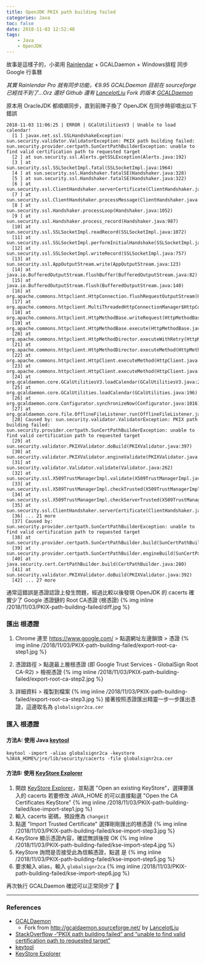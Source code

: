 ```yaml
---
title: OpenJDK PKIX path building failed
categories: Java
toc: false
date: 2018-11-03 12:52:48
tags:
    - Java
    - OpenJDK
---
```

故事是這樣子的，小弟用 [Rainlendar](https://www.rainlendar.net/cms/index.php) + GCALDaemon + Windows排程 同步 Google 行事曆

_其實 Rainlendar Pro 就有同步功能，€9.95_
_GCALDaemon 目前在 sourceforge 已經找不到了...Orz_
_還好 Github 還有 [LancelotLiu](https://github.com/LancelotLiu) Fork 的版本 [GCALDaemon](https://github.com/LancelotLiu/GCALDaemon)_

原本用 OracleJDK 都順順同步，直到前陣子換了 OpenJDK 在同步時卻噴出以下錯誤

<!--more-->
```
2018-11-03 11:06:25 | ERROR | GCalUtilitiesV3 | Unable to load calendar!
  [1 ] javax.net.ssl.SSLHandshakeException: sun.security.validator.ValidatorException: PKIX path building failed: sun.security.provider.certpath.SunCertPathBuilderException: unable to find valid certification path to requested target
  [2 ] at sun.security.ssl.Alerts.getSSLException(Alerts.java:192)
  [3 ] at sun.security.ssl.SSLSocketImpl.fatal(SSLSocketImpl.java:1964)
  [4 ] at sun.security.ssl.Handshaker.fatalSE(Handshaker.java:328)
  [5 ] at sun.security.ssl.Handshaker.fatalSE(Handshaker.java:322)
  [6 ] at sun.security.ssl.ClientHandshaker.serverCertificate(ClientHandshaker.java:1614)
  [7 ] at sun.security.ssl.ClientHandshaker.processMessage(ClientHandshaker.java:216)
  [8 ] at sun.security.ssl.Handshaker.processLoop(Handshaker.java:1052)
  [9 ] at sun.security.ssl.Handshaker.process_record(Handshaker.java:987)
  [10] at sun.security.ssl.SSLSocketImpl.readRecord(SSLSocketImpl.java:1072)
  [11] at sun.security.ssl.SSLSocketImpl.performInitialHandshake(SSLSocketImpl.java:1385)
  [12] at sun.security.ssl.SSLSocketImpl.writeRecord(SSLSocketImpl.java:757)
  [13] at sun.security.ssl.AppOutputStream.write(AppOutputStream.java:123)
  [14] at java.io.BufferedOutputStream.flushBuffer(BufferedOutputStream.java:82)
  [15] at java.io.BufferedOutputStream.flush(BufferedOutputStream.java:140)
  [16] at org.apache.commons.httpclient.HttpConnection.flushRequestOutputStream(HttpConnection.java:825)
  [17] at org.apache.commons.httpclient.MultiThreadedHttpConnectionManager$HttpConnectionAdapter.flushRequestOutputStream(MultiThreadedHttpConnectionManager.java:1543)
  [18] at org.apache.commons.httpclient.HttpMethodBase.writeRequest(HttpMethodBase.java:1920)
  [19] at org.apache.commons.httpclient.HttpMethodBase.execute(HttpMethodBase.java:1002)
  [20] at org.apache.commons.httpclient.HttpMethodDirector.executeWithRetry(HttpMethodDirector.java:382)
  [21] at org.apache.commons.httpclient.HttpMethodDirector.executeMethod(HttpMethodDirector.java:168)
  [22] at org.apache.commons.httpclient.HttpClient.executeMethod(HttpClient.java:393)
  [23] at org.apache.commons.httpclient.HttpClient.executeMethod(HttpClient.java:324)
  [24] at org.gcaldaemon.core.GCalUtilitiesV3.loadCalendar(GCalUtilitiesV3.java:299)
  [25] at org.gcaldaemon.core.GCalUtilities.loadCalendar(GCalUtilities.java:196)
  [26] at org.gcaldaemon.core.Configurator.synchronizeNow(Configurator.java:1016)
  [27] at org.gcaldaemon.core.file.OfflineFileListener.run(OfflineFileListener.java:61)
  [28] Caused by: sun.security.validator.ValidatorException: PKIX path building failed: sun.security.provider.certpath.SunCertPathBuilderException: unable to find valid certification path to requested target
  [29] at sun.security.validator.PKIXValidator.doBuild(PKIXValidator.java:397)
  [30] at sun.security.validator.PKIXValidator.engineValidate(PKIXValidator.java:302)
  [31] at sun.security.validator.Validator.validate(Validator.java:262)
  [32] at sun.security.ssl.X509TrustManagerImpl.validate(X509TrustManagerImpl.java:324)
  [33] at sun.security.ssl.X509TrustManagerImpl.checkTrusted(X509TrustManagerImpl.java:229)
  [34] at sun.security.ssl.X509TrustManagerImpl.checkServerTrusted(X509TrustManagerImpl.java:124)
  [35] at sun.security.ssl.ClientHandshaker.serverCertificate(ClientHandshaker.java:1596)
  [36] ... 21 more
  [37] Caused by: sun.security.provider.certpath.SunCertPathBuilderException: unable to find valid certification path to requested target
  [38] at sun.security.provider.certpath.SunCertPathBuilder.build(SunCertPathBuilder.java:141)
  [39] at sun.security.provider.certpath.SunCertPathBuilder.engineBuild(SunCertPathBuilder.java:126)
  [40] at java.security.cert.CertPathBuilder.build(CertPathBuilder.java:280)
  [41] at sun.security.validator.PKIXValidator.doBuild(PKIXValidator.java:392)
  [42] ... 27 more
```

通常這錯誤是憑證認證上發生問題，經過比較以後發現 OpenJDK 的 cacerts 確實少了 Google 憑證鏈的 Root CA憑證 (根憑證)
{% img inline /2018/11/03/PKIX-path-building-failed/diff.jpg %}

### 匯出 根憑證
1. Chrome 連至 <https://www.google.com/> > 點選網址左邊鎖頭 > 憑證
{% img inline /2018/11/03/PKIX-path-building-failed/export-root-ca-step1.jpg %}

2. 憑證路徑 > 點選最上層根憑證 (即 Google Trust Services - GlobalSign Root CA-R2) > 檢視憑證
{% img inline /2018/11/03/PKIX-path-building-failed/export-root-ca-step2.jpg %}

3. 詳細資料 > 複製到檔案
{% img inline /2018/11/03/PKIX-path-building-failed/export-root-ca-step3.jpg %}
接著按照憑證匯出精靈一步一步匯出憑證，這邊取名為 `globalsignr2ca.cer`

### 匯入 根憑證
#### 方法A: 使用 Java [keytool](https://docs.oracle.com/javase/8/docs/technotes/tools/unix/keytool.html) 
  `keytool -import -alias globalsignr2ca -keystore  %JAVA_HOME%/jre/lib/security/cacerts -file globalsignr2ca.cer`

#### 方法B: 使用 [KeyStore Explorer](https://keystore-explorer.org/)
1. 開啟 [KeyStore Explorer](https://keystore-explorer.org/)，並點選 "Open an existing KeyStore"，選擇要匯入的 cacerts
    若要修改 JAVA_HOME 的可以直接點選  "Open the CA Certificates KeyStore"
    {% img inline /2018/11/03/PKIX-path-building-failed/kse-import-step1.jpg %}
2. 輸入 cacerts 密碼，預設應為 `changeit`
3. 點選 "Import Trusted Certificate" 選擇剛剛匯出的根憑證
    {% img inline /2018/11/03/PKIX-path-building-failed/kse-import-step3.jpg %}
4. KeyStore 顯示憑證內容，確認無誤後按 OK
    {% img inline /2018/11/03/PKIX-path-building-failed/kse-import-step4.jpg %}
5. KeyStore 詢問是否接受此為信賴憑證，點選 是
    {% img inline /2018/11/03/PKIX-path-building-failed/kse-import-step5.jpg %}
6. 要求輸入 alias，輸入 `globalsignr2ca`
    {% img inline /2018/11/03/PKIX-path-building-failed/kse-import-step6.jpg %}

再次執行 GCALDaemon 確認可以正常同步了 🎉

---
### References
* [GCALDaemon](https://github.com/LancelotLiu/GCALDaemon)
    * Fork from <http://gcaldaemon.sourceforge.net/> by [LancelotLiu](https://github.com/LancelotLiu)
* [StackOverflow -“PKIX path building failed” and “unable to find valid certification path to requested target”](https://stackoverflow.com/questions/21076179/pkix-path-building-failed-and-unable-to-find-valid-certification-path-to-requ)
* [keytool](https://docs.oracle.com/javase/8/docs/technotes/tools/unix/keytool.html) 
* [KeyStore Explorer](https://keystore-explorer.org/)
